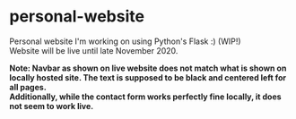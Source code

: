 # personal-website
Personal website I'm working on using Python's Flask :) (WIP!)</br>
Website will be live until late November 2020.

**Note: Navbar as shown on live website does not match what is shown on locally hosted site. The text is supposed to be black and centered left for all pages.**</br>
**Additionally, while the contact form works perfectly fine locally, it does not seem to work live.**
